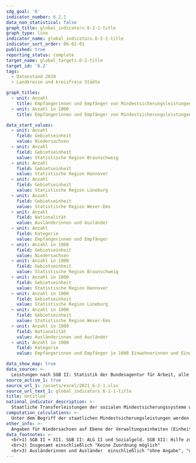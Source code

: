 ```yaml
---
sdg_goal: '6'
indicator_number: 6.2.1
data_non_statistical: false
graph_title: global_indicators.6-2-1-title
graph_type: line
indicator_name: global_indicators.6-2-1-title
indicator_sort_order: 06-02-01
published: true
reporting_status: complete
target_name: global_targets.6-2-title
target_id: '6.2'
tags:
  - Datenstand 2019
  - Landkreise und kreisfreie Städte

graph_titles:
  - unit: Anzahl
    title: Empfängerinnen und Empfänger von Mindestsicherungsleistungen
  - unit: Anzahl in 1000
    title: Empfängerinnen und Empfänger von Mindestsicherungsleistungen je 1000 Einwohnerinnen und Einwohner der betreffenden Bevölkerungsgruppe

data_start_values:
  - unit: Anzahl
    field: Gebietseinheit
    value: Niedersachsen
  - unit: Anzahl
    field: Gebietseinheit
    value: Statistische Region Braunschweig
  - unit: Anzahl
    field: Gebietseinheit
    value: Statistische Region Hannover
  - unit: Anzahl
    field: Gebietseinheit
    value: Statistische Region Lüneburg
  - unit: Anzahl
    field: Gebietseinheit
    value: Statistische Region Weser-Ems
  - unit: Anzahl
    field: Nationalität
    value: Ausländerinnen und Ausländer
  - unit: Anzahl
    field: Kategorie
    value: Empfängerinnen und Empfänger
  - unit: Anzahl in 1000
    field: Gebietseinheit
    value: Niedersachsen
  - unit: Anzahl in 1000
    field: Gebietseinheit
    value: Statistische Region Braunschweig
  - unit: Anzahl in 1000
    field: Gebietseinheit
    value: Statistische Region Hannover
  - unit: Anzahl in 1000
    field: Gebietseinheit
    value: Statistische Region Lüneburg
  - unit: Anzahl in 1000
    field: Gebietseinheit
    value: Statistische Region Weser-Ems
  - unit: Anzahl in 1000
    field: Nationalität
    value: Ausländerinnen und Ausländer
  - unit: Anzahl in 1000
    field: Kategorie
    value: Empfängerinnen und Empfänger je 1000 Einwohnerinnen und Einwohner der betreffenden Bevölkerungsgruppe

data_show_map: true
data_source: >-
  Leistungen nach SGB II: Statistik der Bundesagentur für Arbeit, alle weiteren Daten: Statistische Ämter des Bundes und der Länder. Eigene Berechnung LSN
source_active_1: true
source_url_1: /assets/excel/2021_6-2-1.xlsx
source_url_text_1: global_indicators.6-2-1-title
title: Untitled
national_indicator_description: >-
  Staatliche Transferleistungen der sozialen Mindestsicherungssysteme werden zur Sicherung des Lebensunterhaltes gezahlt. Die Empfängerquote bzw. Mindestsicherungsquote beschreibt die Anzahl der Empfängerinnen und Empfänger von Leistungen je 1 000 Einwohnerinnen und Einwohner (Promille) nach  Nationalität und Kreisen. Sie ist ein Indikator für die „bekämpfte Armut“ in der Gesellschaft.
computation_calculations: >-
  Unter dem Begriff der staatlichen Mindestsicherungsleistungen werden im Rahmen der Bund-Länder-Arbeitsgruppe „Amtliche Sozialberichterstattung“ folgende Hilfearten zusammengefasst: Leistungen nach dem SGB II (ALG II und Sozialgeld), Sozialhilfe nach dem SGB XII (laufende Hilfe zum Lebensunterhalt außerhalb von Einrichtungen), Grundsicherung im Alter und bei Erwerbsminderung und Regelleistungen nach dem Asylbewerberleistungsgesetz. Die Daten liegen differenziert nach Geschlecht, Nationalität und Altersgruppen vor.
other_info: >-
  Angaben für Niedersachsen auf Ebene der Verwaltungseinheiten (Einheits- und Samtgemeinden) sind verfügbar in der <a href="https://www1.nls.niedersachsen.de/statistik/default.asp" target="_blank">LSN-Online Datenbank</a> (Statistische Erhebung > 255 Soziale Mindestsicherung). Ausführliche Informationen werden im Rahmen des vom Niedersächsischen Ministerium für Soziales, Gesundheit und Gleichstellung (MS) finanzierten Projekts „Handlungsorientierte Sozialberichterstattung Niedersachsen“ vom LSN zusammengestellt. Methodische Erläuterungen und Ergebnisse für Bund und Länder werden im <a href="http://www.statistikportal.de/de/sbe" target="_blank">Statistik Portal</a> veröffentlicht.
data_footnotes: >-
  <br>1) SGB II + XII. SGB II: ALG II und Sozialgeld. SGB XII: Hilfe zum Lebensunterhalt außerhalb von Einrichtungen (HLU, nach Wohnort); Grundsicherung im Alter und bei Erwerbsminderung nach dem SGB XII nach Wohnort der Bedarfsgemeinschaft, in- und außerhalb von Einrichtungen; Regelleistungen nach dem Asylbewerberleistungsgesetz (örtliche Träger, nach Wohnort); ohne Kriegsopferfürsorge.
  <br>2) Insgesamt einschließlich "Keine Zuordnung möglich"
  <br>3) Ausländerinnen und Ausländer  einschließlich "ohne Angabe", "ungeklärt", "staatenlos", "unbekanntes Ausland"
---
```

